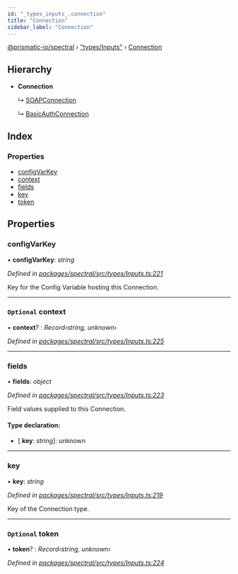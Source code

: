 ```yaml
---
id: "_types_inputs_.connection"
title: "Connection"
sidebar_label: "Connection"
---
```


[@prismatic-io/spectral](../index.md) › ["types/Inputs"](../modules/_types_inputs_.md) › [Connection](_types_inputs_.connection.md)

## Hierarchy

* **Connection**

  ↳ [SOAPConnection](_clients_soap_types_.soapconnection.md)

  ↳ [BasicAuthConnection](_clients_soap_types_.basicauthconnection.md)

## Index

### Properties

* [configVarKey](_types_inputs_.connection.md#configvarkey)
* [context](_types_inputs_.connection.md#optional-context)
* [fields](_types_inputs_.connection.md#fields)
* [key](_types_inputs_.connection.md#key)
* [token](_types_inputs_.connection.md#optional-token)

## Properties

###  configVarKey

• **configVarKey**: *string*

*Defined in [packages/spectral/src/types/Inputs.ts:221](https://github.com/prismatic-io/spectral/blob/v7.6.2/packages/spectral/src/types/Inputs.ts#L221)*

Key for the Config Variable hosting this Connection.

___

### `Optional` context

• **context**? : *Record‹string, unknown›*

*Defined in [packages/spectral/src/types/Inputs.ts:225](https://github.com/prismatic-io/spectral/blob/v7.6.2/packages/spectral/src/types/Inputs.ts#L225)*

___

###  fields

• **fields**: *object*

*Defined in [packages/spectral/src/types/Inputs.ts:223](https://github.com/prismatic-io/spectral/blob/v7.6.2/packages/spectral/src/types/Inputs.ts#L223)*

Field values supplied to this Connection.

#### Type declaration:

* \[ **key**: *string*\]: unknown

___

###  key

• **key**: *string*

*Defined in [packages/spectral/src/types/Inputs.ts:219](https://github.com/prismatic-io/spectral/blob/v7.6.2/packages/spectral/src/types/Inputs.ts#L219)*

Key of the Connection type.

___

### `Optional` token

• **token**? : *Record‹string, unknown›*

*Defined in [packages/spectral/src/types/Inputs.ts:224](https://github.com/prismatic-io/spectral/blob/v7.6.2/packages/spectral/src/types/Inputs.ts#L224)*
